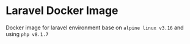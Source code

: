 # Laravel Docker Image

Docker image for laravel environment base on `alpine linux v3.16` and using `php v8.1.7`